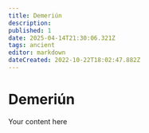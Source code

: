 ```yaml
---
title: Demeriún
description: 
published: 1
date: 2025-04-14T21:30:06.321Z
tags: ancient
editor: markdown
dateCreated: 2022-10-22T18:02:47.882Z
---
```


# Demeriún
Your content here
